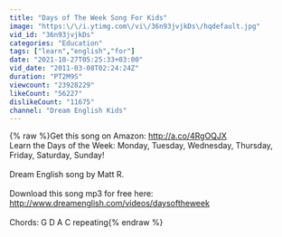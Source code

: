 ```yaml
---
title: "Days of The Week Song For Kids"
image: "https:\/\/i.ytimg.com\/vi\/36n93jvjkDs\/hqdefault.jpg"
vid_id: "36n93jvjkDs"
categories: "Education"
tags: ["learn","english","for"]
date: "2021-10-27T05:25:33+03:00"
vid_date: "2011-03-08T02:24:24Z"
duration: "PT2M9S"
viewcount: "23928229"
likeCount: "56227"
dislikeCount: "11675"
channel: "Dream English Kids"
---
```

{% raw %}Get this song on Amazon: <a rel="nofollow" target="blank" href="http://a.co/4RgOQJX">http://a.co/4RgOQJX</a><br />Learn the Days of the Week:  Monday, Tuesday, Wednesday, Thursday, Friday, Saturday, Sunday! <br /><br />Dream English song by Matt R.<br /><br />Download this song mp3 for free here:<br /><a rel="nofollow" target="blank" href="http://www.dreamenglish.com/videos/daysoftheweek">http://www.dreamenglish.com/videos/daysoftheweek</a><br /><br />Chords: G D A C repeating{% endraw %}
